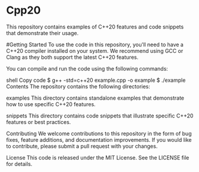 # Cpp20
This repository contains examples of C++20 features and code snippets that demonstrate their usage.

#Getting Started 
To use the code in this repository, you'll need to have a C++20 compiler installed on your system. We recommend using GCC or Clang as they both support the latest C++20 features.

You can compile and run the code using the following commands:

shell
Copy code
$ g++ -std=c++20 example.cpp -o example
$ ./example
Contents
The repository contains the following directories:

examples
This directory contains standalone examples that demonstrate how to use specific C++20 features.

snippets
This directory contains code snippets that illustrate specific C++20 features or best practices.

Contributing
We welcome contributions to this repository in the form of bug fixes, feature additions, and documentation improvements. If you would like to contribute, please submit a pull request with your changes.

License
This code is released under the MIT License. See the LICENSE file for details.
